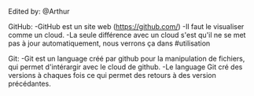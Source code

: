 Edited by: @Arthur

GitHub:
    -GitHub est un site web (https://github.com/) 
    -Il faut le visualiser comme un cloud.
    -La seule différence avec un cloud s'est qu'il ne se met pas à jour automatiquement, nous verrons ça dans #utilisation

Git:
    -Git est un language créé par github pour la manipulation de fichiers, qui permet d'intérargir avec le cloud de github.
    -Le language Git cré des versions à chaques fois ce qui permet des retours à des version précédantes.


